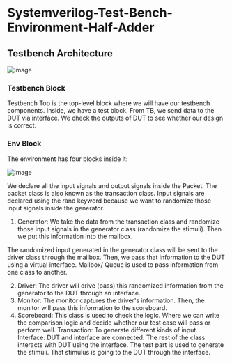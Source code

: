 # Systemverilog-Test-Bench-Environment-Half-Adder

## Testbench Architecture
![image](https://github.com/srsapireddy/Systemverilog-Test-Bench-Environment-Half-Adder/assets/32967087/3e323f63-807f-44b2-9333-0512323ca2d2)

### Testbench Block
Testbench Top is the top-level block where we will have our testbench components. Inside, we have a test block. 
From TB, we send data to the DUT via interface. We check the outputs of DUT to see whether our design is correct.

### Env Block
The environment has four blocks inside it:

![image](https://github.com/srsapireddy/Systemverilog-Test-Bench-Environment-Half-Adder/assets/32967087/f8d2f393-f3e9-4006-8f2a-8ae8874bec72)

We declare all the input signals and output signals inside the Packet. The packet class is also known as the transaction class. Input signals are declared using the rand keyword because we want to randomize those input signals inside the generator. 

1. Generator: We take the data from the transaction class and randomize those input signals in the generator class (randomize the stimuli). Then we put this information into the mailbox.

The randomized input generated in the generator class will be sent to the driver class through the mailbox. Then, we pass that information to the DUT using a virtual interface. Mailbox/ Queue is used to pass information from one class to another. 

2. Driver: The driver will drive (pass) this randomized information from the generator to the DUT through an interface. 
3. Monitor: The monitor captures the driver's information. Then, the monitor will pass this information to the scoreboard.
4. Scoreboard: This class is used to check the logic. Where we can write the comparison logic and decide whether our test case will pass or perform well. 
Transaction: To generate different kinds of input.
Interface: DUT and interface are connected. The rest of the class interacts with DUT using the interface. The test part is used to generate the stimuli. That stimulus is going to the DUT through the interface. 

